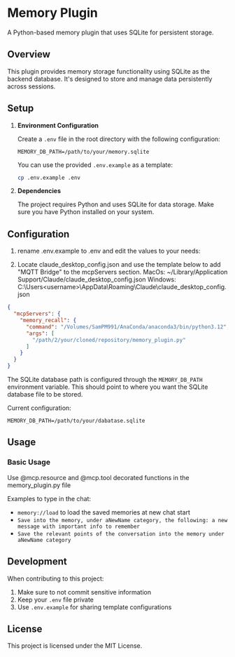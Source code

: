 # Memory Plugin

A Python-based memory plugin that uses SQLite for persistent storage.

## Overview

This plugin provides memory storage functionality using SQLite as the backend database. It's designed to store and manage data persistently across sessions.

## Setup

1. **Environment Configuration**

   Create a `.env` file in the root directory with the following configuration:
   ```
   MEMORY_DB_PATH=/path/to/your/memory.sqlite

   ```

   You can use the provided `.env.example` as a template:
   ```bash
   cp .env.example .env
   ```

2. **Dependencies**

   The project requires Python and uses SQLite for data storage. Make sure you have Python installed on your system.

## Configuration

1. rename .env.example to .env and edit the values to your needs:

2. Locate claude_desktop_config.json and use the template below to add "MQTT Bridge" to the mcpServers section.
MacOs: ~/Library/Application Support/Claude/claude_desktop_config.json
Windows: C:\Users\<username>\AppData\Roaming\Claude\claude_desktop_config.json
  
```json
{
  "mcpServers": {
    "memory_recall": {
      "command": "/Volumes/SamPM991/AnaConda/anaconda3/bin/python3.12",
      "args": [
        "/path/2/your/cloned/repository/memory_plugin.py"
      ]
    }
  }
}
```

The SQLite database path is configured through the `MEMORY_DB_PATH` environment variable. This should point to where you want the SQLite database file to be stored.

Current configuration:

```
MEMORY_DB_PATH=/path/to/your/dabatase.sqlite
```

## Usage

### Basic Usage

Use @mcp.resource and @mcp.tool decorated functions in the memory_plugin.py file

Examples to type in the chat: 

* `memory://load` to load the saved memories at new chat start
* `Save into the memory, under aNewName category, the following: a new message with important info to remember`
* `Save the relevant points of the conversation into the memory under aNewName category`

## Development

When contributing to this project:
1. Make sure to not commit sensitive information
2. Keep your `.env` file private
3. Use `.env.example` for sharing template configurations

## License

This project is licensed under the MIT License.
